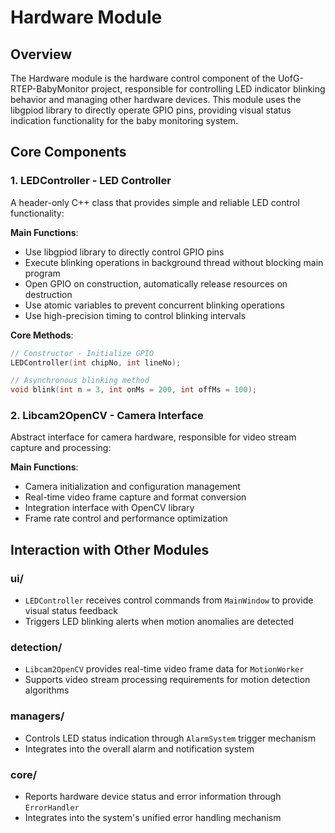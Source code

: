 # Hardware Module

## Overview

The Hardware module is the hardware control component of the UofG-RTEP-BabyMonitor project, responsible for controlling LED indicator blinking behavior and managing other hardware devices. This module uses the libgpiod library to directly operate GPIO pins, providing visual status indication functionality for the baby monitoring system.

## Core Components

### 1. LEDController - LED Controller

A header-only C++ class that provides simple and reliable LED control functionality:

**Main Functions**:
- Use libgpiod library to directly control GPIO pins
- Execute blinking operations in background thread without blocking main program
- Open GPIO on construction, automatically release resources on destruction
- Use atomic variables to prevent concurrent blinking operations
- Use high-precision timing to control blinking intervals

**Core Methods**:
```cpp
// Constructor - Initialize GPIO
LEDController(int chipNo, int lineNo);

// Asynchronous blinking method
void blink(int n = 3, int onMs = 200, int offMs = 100);
```

### 2. Libcam2OpenCV - Camera Interface

Abstract interface for camera hardware, responsible for video stream capture and processing:

**Main Functions**:
- Camera initialization and configuration management
- Real-time video frame capture and format conversion
- Integration interface with OpenCV library
- Frame rate control and performance optimization

## Interaction with Other Modules

### ui/
- `LEDController` receives control commands from `MainWindow` to provide visual status feedback
- Triggers LED blinking alerts when motion anomalies are detected

### detection/
- `Libcam2OpenCV` provides real-time video frame data for `MotionWorker`
- Supports video stream processing requirements for motion detection algorithms

### managers/
- Controls LED status indication through `AlarmSystem` trigger mechanism
- Integrates into the overall alarm and notification system

### core/
- Reports hardware device status and error information through `ErrorHandler`
- Integrates into the system's unified error handling mechanism



